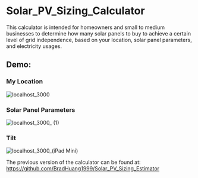 # Solar_PV_Sizing_Calculator

This calculator is intended for homeowners and small to medium businesses to determine how many solar panels to buy to achieve a certain level of grid independence, based on your location, solar panel parameters, and electricity usages. 

## Demo:

### My Location
![localhost_3000](https://user-images.githubusercontent.com/51280165/223646969-7987fa14-70ee-493c-9a3c-54469ccf4027.png)


### Solar Panel Parameters
![localhost_3000_ (1)](https://user-images.githubusercontent.com/51280165/223646920-a229ef9d-2951-4fce-bd8c-dc15a14eb20a.png)

### Tilt
![localhost_3000_(iPad Mini)](https://user-images.githubusercontent.com/51280165/223647060-503d2c26-381e-4566-a476-3d34e11e6bd5.png)

The previous version of the calculator can be found at: https://github.com/BradHuang1999/Solar_PV_Sizing_Estimator

